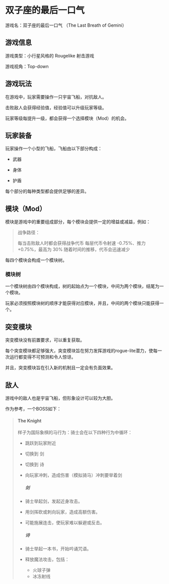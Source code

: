 # 双子座的最后一口气

游戏名：双子座的最后一口气 （The Last Breath of Gemini）

## 游戏信息

游戏类型：小行星风格的 Rougelike 射击游戏

游戏视角：Top-down

## 游戏玩法

在游戏中，玩家需要操作一只宇宙飞船，对抗敌人。

击败敌人会获得经验值，经验值可以升级玩家等级。

玩家等级每提升一级，都会获得一个选择模块（Mod）的机会。

## 玩家装备

玩家操作一个小型的飞船，飞船由以下部分构成：

- 武器

- 身体

- 护盾

每个部分的每种类型都会提供足够的差异。

## 模块（Mod）

模块是游戏中的重要组成部分，每个模块会提供一定的增益或减益，例如：

> 战争路径：
> 
> 每当击败敌人时都会获得战争代币
> 每层代币令射速 -0.75%、推力 +0.75%，最高为 30%
> 随着时间的推移，代币会迅速减少

每四个模块会构成一个模块树。

### 模块树

一个模块树由四个模块构成，树的起始点为一个模块，中间为两个模块，结尾为一个模块。

玩家必须按照模块树的顺序才能获得对应模块，并且，中间的两个模块只能获得一个。

## 突变模块

突变模块没有前置要求，可以重复获取。

每个突变模块都足够强大，突变模块旨在努力发挥游戏的rogue-lite潜力，使每一次运行都变得不可预测和令人惊讶。

并且，突变模块旨在引入新的机制且一定会有负面效果。

## 敌人

游戏中的敌人也是宇宙飞船，但形象设计可以较为大胆。

作为参考，一个BOSS如下：

> #### The Knight
> 
> 样子为国际象棋的马行为：骑士会在以下四种行为中循环：
> 
> * 跳跃到玩家附近
> 
> * 切换到 剑
> 
> * 切换到 诗
> 
> * 向玩家冲刺，造成伤害（模拟骑马）冲刺要举着剑
>   
>   ##### 剑
> 
> * 骑士举起剑，发起近身攻击。
> 
> * 用剑挥砍或刺向玩家，造成高额伤害。
> 
> * 可能施展连击，使玩家难以躲避或反击。
>   
>   ##### 诗
> 
> * 骑士举起一本书，开始吟诵咒语。
> 
> * 释放魔法攻击，包括：
>   
>   * 火球子弹
>   * 冰冻射线
